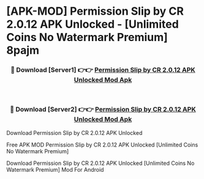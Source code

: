 # [APK-MOD] Permission Slip by CR 2.0.12 APK Unlocked - [Unlimited Coins No Watermark Premium] 8pajm



<div align="center">
<h3>🔴 Download [Server1] 👉👉 <a href="https://momento.my/?title=Permission_Slip_by_CR_2.0.12_APK_Unlocked">Permission Slip by CR 2.0.12 APK Unlocked Mod Apk</a></h3><br>

<h3>🔴 Download [Server2] 👉👉 <a href="https://momento.my/?title=Permission_Slip_by_CR_2.0.12_APK_Unlocked">Permission Slip by CR 2.0.12 APK Unlocked Mod Apk</a></h3>
</div>



Download Permission Slip by CR 2.0.12 APK Unlocked 

Free APK MOD Permission Slip by CR 2.0.12 APK Unlocked [Unlimited Coins No Watermark Premium]

Download Permission Slip by CR 2.0.12 APK Unlocked [Unlimited Coins No Watermark Premium] Mod For Android
